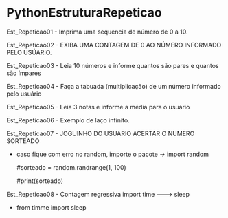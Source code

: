 # PythonEstruturaRepeticao

Est_Repeticao01 - Imprima uma sequencia de número de 0 a 10.

Est_Repeticao02 - EXIBA UMA CONTAGEM DE 0 AO NÚMERO INFORMADO PELO USÚARIO.

Est_Repeticao03 - Leia 10 números e informe quantos são pares e quantos são ímpares

Est_Repeticao04 - Faça a tabuada (multiplicação) de um número informado pelo usuário

Est_Repeticao05 - Leia 3 notas e informe a média para o usuário

Est_Repeticao06 -  Exemplo de laço infinito.

Est_Repeticao07 - JOGUINHO DO USUARIO ACERTAR O NUMERO SORTEADO
 - caso fique com erro no random, importe o pacote -> import random 
  
   #sorteado = random.randrange(1, 100)
   
   #print(sorteado)

Est_Repeticao08 - Contagem regressiva
import time ---> sleep
 - from timme import sleep
